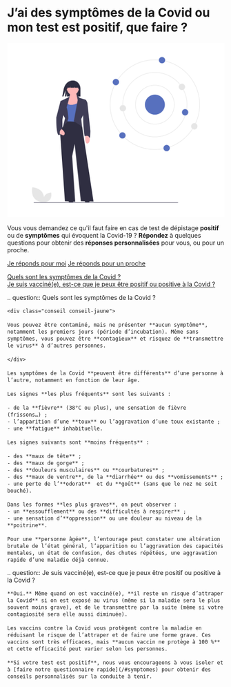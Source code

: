 # J’ai des symptômes de la Covid ou mon test est positif, que faire ?

<img src="illustrations/symptomesactuels.svg">

Vous vous demandez ce qu'il faut faire en cas de test de dépistage **positif** ou de **symptômes** qui évoquent la Covid-19 ? **Répondez** à quelques questions pour obtenir des **réponses personnalisées** pour vous, ou pour un proche.
<div class="cta">
    <a class="button button-arrow"
        href="/#vaccins"
        data-set-profil="mes_infos"
        >Je réponds pour moi</a>
    <a class="button button-outline button-arrow"
        href="/#nom"
        >Je réponds pour un proche</a>
</div>

[Quels sont les symptômes de la Covid ?](#quels-sont-les-symptomes-de-la-covid-?)  
[Je suis vacciné(e), est-ce que je peux être positif ou positive à la Covid ?](#je-suis-vacciné(e)-est-ce-que-je-peux-être-positif-à-la-covid-?)

<div itemscope itemtype="https://schema.org/FAQPage">

    
.. question:: Quels sont les symptômes de la Covid ?

    <div class="conseil conseil-jaune">

    Vous pouvez être contaminé, mais ne présenter **aucun symptôme**, notamment les premiers jours (période d’incubation). Même sans symptômes, vous pouvez être **contagieux** et risquez de **transmettre le virus** à d’autres personnes.

    </div>

    Les symptômes de la Covid **peuvent être différents** d’une personne à l’autre, notamment en fonction de leur âge.

    Les signes **les plus fréquents** sont les suivants :

    - de la **fièvre** (38°C ou plus), une sensation de fièvre (frissons…) ;
    - l’apparition d’une **toux** ou l’aggravation d’une toux existante ;
    - une **fatigue** inhabituelle.

    Les signes suivants sont **moins fréquents** :

    - des **maux de tête** ;
    - des **maux de gorge** ;
    - des **douleurs musculaires** ou **courbatures** ;
    - des **maux de ventre**, de la **diarrhée** ou des **vomissements** ;
    - une perte de l’**odorat**  et du **goût** (sans que le nez ne soit bouché).

    Dans les formes **les plus graves**, on peut observer :
    - un **essoufflement** ou des **difficultés à respirer** ;
    - une sensation d’**oppression** ou une douleur au niveau de la **poitrine**.

    Pour une **personne âgée**, l’entourage peut constater une altération brutale de l’état général, l’apparition ou l’aggravation des capacités mentales, un état de confusion, des chutes répétées, une aggravation rapide d’une maladie déjà connue.


.. question:: Je suis vacciné(e), est-ce que je peux être positif ou positive à la Covid ?

    **Oui.** Même quand on est vacciné(e), **il reste un risque d’attraper la Covid** si on est exposé au virus (même si la maladie sera le plus souvent moins grave), et de le transmettre par la suite (même si votre contagiosité sera elle aussi diminuée).

    Les vaccins contre la Covid vous protègent contre la maladie en réduisant le risque de l’attraper et de faire une forme grave. Ces vaccins sont très efficaces, mais **aucun vaccin ne protège à 100 %** et cette efficacité peut varier selon les personnes.

    **Si votre test est positif**, nous vous encourageons à vous isoler et à [faire notre questionnaire rapide](/#symptomes) pour obtenir des conseils personnalisés sur la conduite à tenir.

</div>



